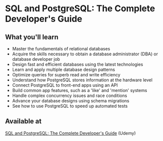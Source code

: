 # SQL and PostgreSQL: The Complete Developer's Guide

## What you'll learn

- Master the fundamentals of relational databases
- Acquire the skills necessary to obtain a database administrator (DBA) or database developer job
- Design fast and efficient databases using the latest technologies
- Learn and apply multiple database design patterns
- Optimize queries for superb read and write efficiency
- Understand how PostgreSQL stores information at the hardware level
- Connect PostgreSQL to front-end apps using an API
- Build common app features, such as a 'like' and 'mention' systems
- Handle complex concurrency issues and race conditions
- Advance your database designs using schema migrations
- See how to use PostgreSQL to speed up automated tests

## Available at

[SQL and PostgreSQL: The Complete Developer's Guide](https://www.udemy.com/course/sql-and-postgresql) (Udemy)

